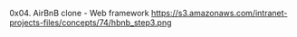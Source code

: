 0x04. AirBnB clone - Web framework
https://s3.amazonaws.com/intranet-projects-files/concepts/74/hbnb_step3.png
